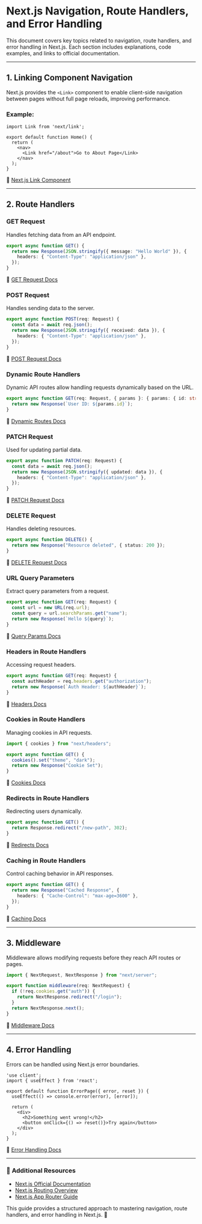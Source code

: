 # Next.js Navigation, Route Handlers, and Error Handling

This document covers key topics related to navigation, route handlers, and error handling in Next.js. Each section includes explanations, code examples, and links to official documentation.

---

## **1. Linking Component Navigation**
Next.js provides the `<Link>` component to enable client-side navigation between pages without full page reloads, improving performance.

### **Example:**
```tsx
import Link from 'next/link';

export default function Home() {
  return (
    <nav>
      <Link href="/about">Go to About Page</Link>
    </nav>
  );
}
```
🔗 [Next.js Link Component](https://nextjs.org/docs/app/api-reference/components/link)

---

## **2. Route Handlers**
### **GET Request**
Handles fetching data from an API endpoint.
```ts
export async function GET() {
  return new Response(JSON.stringify({ message: "Hello World" }), {
    headers: { "Content-Type": "application/json" },
  });
}
```
🔗 [GET Request Docs](https://nextjs.org/docs/app/building-your-application/routing/route-handlers#get-request)

### **POST Request**
Handles sending data to the server.
```ts
export async function POST(req: Request) {
  const data = await req.json();
  return new Response(JSON.stringify({ received: data }), {
    headers: { "Content-Type": "application/json" },
  });
}
```
🔗 [POST Request Docs](https://nextjs.org/docs/app/building-your-application/routing/route-handlers#post-request)

### **Dynamic Route Handlers**
Dynamic API routes allow handling requests dynamically based on the URL.
```ts
export async function GET(req: Request, { params }: { params: { id: string } }) {
  return new Response(`User ID: ${params.id}`);
}
```
🔗 [Dynamic Routes Docs](https://nextjs.org/docs/routing/dynamic-routes)

### **PATCH Request**
Used for updating partial data.
```ts
export async function PATCH(req: Request) {
  const data = await req.json();
  return new Response(JSON.stringify({ updated: data }), {
    headers: { "Content-Type": "application/json" },
  });
}
```
🔗 [PATCH Request Docs](https://nextjs.org/docs/app/building-your-application/routing/route-handlers#patch-request)

### **DELETE Request**
Handles deleting resources.
```ts
export async function DELETE() {
  return new Response("Resource deleted", { status: 200 });
}
```
🔗 [DELETE Request Docs](https://nextjs.org/docs/app/building-your-application/routing/route-handlers#delete-request)

### **URL Query Parameters**
Extract query parameters from a request.
```ts
export async function GET(req: Request) {
  const url = new URL(req.url);
  const query = url.searchParams.get("name");
  return new Response(`Hello ${query}`);
}
```
🔗 [Query Params Docs](https://nextjs.org/docs/app/api-reference/functions/use-search-params)

### **Headers in Route Handlers**
Accessing request headers.
```ts
export async function GET(req: Request) {
  const authHeader = req.headers.get("authorization");
  return new Response(`Auth Header: ${authHeader}`);
}
```
🔗 [Headers Docs](https://nextjs.org/docs/app/building-your-application/routing/route-handlers#headers)

### **Cookies in Route Handlers**
Managing cookies in API requests.
```ts
import { cookies } from "next/headers";

export async function GET() {
  cookies().set("theme", "dark");
  return new Response("Cookie Set");
}
```
🔗 [Cookies Docs](https://nextjs.org/docs/app/building-your-application/routing/route-handlers#cookies)

### **Redirects in Route Handlers**
Redirecting users dynamically.
```ts
export async function GET() {
  return Response.redirect("/new-path", 302);
}
```
🔗 [Redirects Docs](https://nextjs.org/docs/app/api-reference/functions/redirect)

### **Caching in Route Handlers**
Control caching behavior in API responses.
```ts
export async function GET() {
  return new Response("Cached Response", {
    headers: { "Cache-Control": "max-age=3600" },
  });
}
```
🔗 [Caching Docs](https://nextjs.org/docs/app/building-your-application/performance/caching)

---

## **3. Middleware**
Middleware allows modifying requests before they reach API routes or pages.
```ts
import { NextRequest, NextResponse } from "next/server";

export function middleware(req: NextRequest) {
  if (!req.cookies.get("auth")) {
    return NextResponse.redirect("/login");
  }
  return NextResponse.next();
}
```
🔗 [Middleware Docs](https://nextjs.org/docs/app/building-your-application/routing/middleware)

---

## **4. Error Handling**
Errors can be handled using Next.js error boundaries.
```tsx
'use client';
import { useEffect } from 'react';

export default function ErrorPage({ error, reset }) {
  useEffect(() => console.error(error), [error]);

  return (
    <div>
      <h2>Something went wrong!</h2>
      <button onClick={() => reset()}>Try again</button>
    </div>
  );
}
```
🔗 [Error Handling Docs](https://nextjs.org/docs/app/building-your-application/error-handling)

---

### 📌 **Additional Resources**
- [Next.js Official Documentation](https://nextjs.org/docs)
- [Next.js Routing Overview](https://nextjs.org/docs/routing/introduction)
- [Next.js App Router Guide](https://nextjs.org/docs/app)

This guide provides a structured approach to mastering navigation, route handlers, and error handling in Next.js. 🚀


